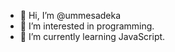 - 👋 Hi, I’m @ummesadeka
- 👀 I’m interested in programming.
- 🌱 I’m currently learning JavaScript.


<!---
ummesadeka/ummesadeka is a ✨ special ✨ repository because its `README.md` (this file) appears on your GitHub profile.
You can click the Preview link to take a look at your changes.
--->
